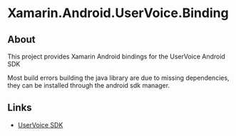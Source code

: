 # Xamarin.Android.UserVoice.Binding #

## About ##

This project provides Xamarin Android bindings for the UserVoice Android SDK

Most build errors building the java library are due to missing dependencies, they can be installed through the android sdk manager.	
	

## Links ##
* [UserVoice SDK](https://github.com/uservoice/uservoice-android-sdk)


